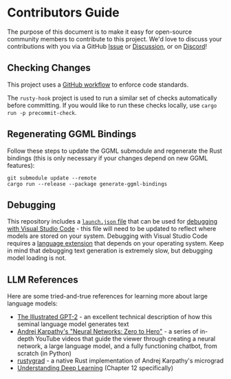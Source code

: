 # Contributors Guide

The purpose of this document is to make it easy for open-source community
members to contribute to this project. We'd love to discuss your contributions
with you via a GitHub [Issue](https://github.com/rustformers/llm/issues/new) or
[Discussion](https://github.com/rustformers/llm/discussions/new?category=ideas),
or on [Discord](https://discord.gg/YB9WaXYAWU)!

## Checking Changes

This project uses a [GitHub workflow](../.github/workflows/rust.yml) to enforce
code standards.

The `rusty-hook` project is used to run a similar set of checks automatically before committing.
If you would like to run these checks locally, use `cargo run -p precommit-check`.

## Regenerating GGML Bindings

Follow these steps to update the GGML submodule and regenerate the Rust bindings
(this is only necessary if your changes depend on new GGML features):

```shell
git submodule update --remote
cargo run --release --package generate-ggml-bindings
```

## Debugging

This repository includes a [`launch.json` file](../.vscode/launch.json) that can
be used for
[debugging with Visual Studio Code](https://code.visualstudio.com/docs/editor/debugging) -
this file will need to be updated to reflect where models are stored on your
system. Debugging with Visual Studio Code requires a
[language extension](https://code.visualstudio.com/docs/languages/rust#_install-debugging-support)
that depends on your operating system. Keep in mind that debugging text
generation is extremely slow, but debugging model loading is not.

## LLM References

Here are some tried-and-true references for learning more about large language
models:

- [The Illustrated GPT-2](https://jalammar.github.io/illustrated-gpt2/) - an
  excellent technical description of how this seminal language model generates
  text
- [Andrej Karpathy's "Neural Networks: Zero to Hero"](https://karpathy.ai/zero-to-hero.html) -
  a series of in-depth YouTube videos that guide the viewer through creating a
  neural network, a large language model, and a fully functioning chatbot, from
  scratch (in Python)
- [rustygrad](https://github.com/Mathemmagician/rustygrad) - a native Rust
  implementation of Andrej Karpathy's micrograd
- [Understanding Deep Learning](https://udlbook.github.io/udlbook/) (Chapter 12
  specifically)
